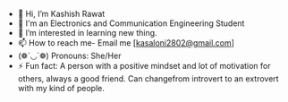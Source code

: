 - 👋 Hi, I’m Kashish Rawat
- 📑  I'm an Electronics and Communication Engineering Student
- 👀 I’m interested in learning new thing.
- 📫 How to reach me- Email me [kasaloni2802@gmail.com]
-  (❁´◡`❁) Pronouns: She/Her
- ⚡ Fun fact: A person with a positive mindset and lot of motivation for others, always a good friend. Can changefrom introvert to an extrovert with my kind of people.

<!---
Kashish2802/Kashish2802 is a ✨ special ✨ repository because its `README.md` (this file) appears on your GitHub profile.
You can click the Preview link to take a look at your changes.
--->
